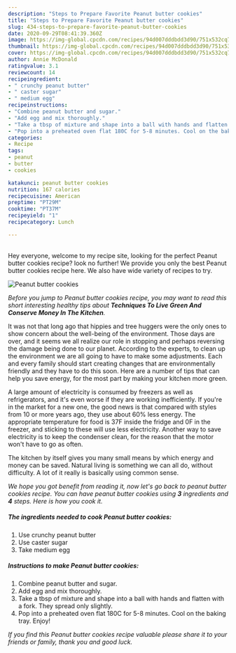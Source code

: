 ```yaml
---
description: "Steps to Prepare Favorite Peanut butter cookies"
title: "Steps to Prepare Favorite Peanut butter cookies"
slug: 434-steps-to-prepare-favorite-peanut-butter-cookies
date: 2020-09-29T08:41:39.360Z
image: https://img-global.cpcdn.com/recipes/94d007dddbdd3d90/751x532cq70/peanut-butter-cookies-recipe-main-photo.jpg
thumbnail: https://img-global.cpcdn.com/recipes/94d007dddbdd3d90/751x532cq70/peanut-butter-cookies-recipe-main-photo.jpg
cover: https://img-global.cpcdn.com/recipes/94d007dddbdd3d90/751x532cq70/peanut-butter-cookies-recipe-main-photo.jpg
author: Annie McDonald
ratingvalue: 3.1
reviewcount: 14
recipeingredient:
- " crunchy peanut butter"
- " caster sugar"
- " medium egg"
recipeinstructions:
- "Combine peanut butter and sugar."
- "Add egg and mix thoroughly."
- "Take a tbsp of mixture and shape into a ball with hands and flatten with a fork. They spread only slightly."
- "Pop into a preheated oven flat 180C for 5-8 minutes. Cool on the baking tray. Enjoy!"
categories:
- Recipe
tags:
- peanut
- butter
- cookies

katakunci: peanut butter cookies 
nutrition: 167 calories
recipecuisine: American
preptime: "PT29M"
cooktime: "PT37M"
recipeyield: "1"
recipecategory: Lunch

---
```

<br>
Hey everyone, welcome to my recipe site, looking for the perfect Peanut butter cookies recipe? look no further! We provide you only the best Peanut butter cookies recipe here. We also have wide variety of recipes to try.
<br>


![Peanut butter cookies](https://img-global.cpcdn.com/recipes/94d007dddbdd3d90/751x532cq70/peanut-butter-cookies-recipe-main-photo.jpg)

<i>Before you jump to Peanut butter cookies recipe, you may want to read this short interesting healthy tips about 
<strong>Techniques To Live Green And Conserve Money In The Kitchen</strong>.</i>
</br>

It was not that long ago that hippies and tree huggers were the only ones to show concern about the well-being of the environment. Those days are over, and it seems we all realize our role in stopping and perhaps reversing the damage being done to our planet. According to the experts, to clean up the environment we are all going to have to make some adjustments. Each and every family should start creating changes that are environmentally friendly and they have to do this soon. Here are a number of tips that can help you save energy, for the most part by making your kitchen more green.

A large amount of electricity is consumed by freezers as well as refrigerators, and it's even worse if they are working inefficiently. If you're in the market for a new one, the good news is that compared with styles from 10 or more years ago, they use about 60% less energy. The appropriate temperature for food is 37F inside the fridge and 0F in the freezer, and sticking to these will use less electricity. Another way to save electricity is to keep the condenser clean, for the reason that the motor won't have to go as often.

The kitchen by itself gives you many small means by which energy and money can be saved. Natural living is something we can all do, without difficulty. A lot of it really is basically using common sense.


<i>We hope you got benefit from reading it, now let's go back to peanut butter cookies recipe. You can have peanut butter cookies using <strong>3</strong> ingredients and <strong>4</strong> steps. Here is how you cook it.
</i>

##### The ingredients needed to cook Peanut butter cookies:

1. Use  crunchy peanut butter
1. Use  caster sugar
1. Take  medium egg


##### Instructions to make Peanut butter cookies:

1. Combine peanut butter and sugar.
1. Add egg and mix thoroughly.
1. Take a tbsp of mixture and shape into a ball with hands and flatten with a fork. They spread only slightly.
1. Pop into a preheated oven flat 180C for 5-8 minutes. Cool on the baking tray. Enjoy!


<i>If you find this Peanut butter cookies recipe valuable please share it to your friends or family, thank you and good luck.</i>
